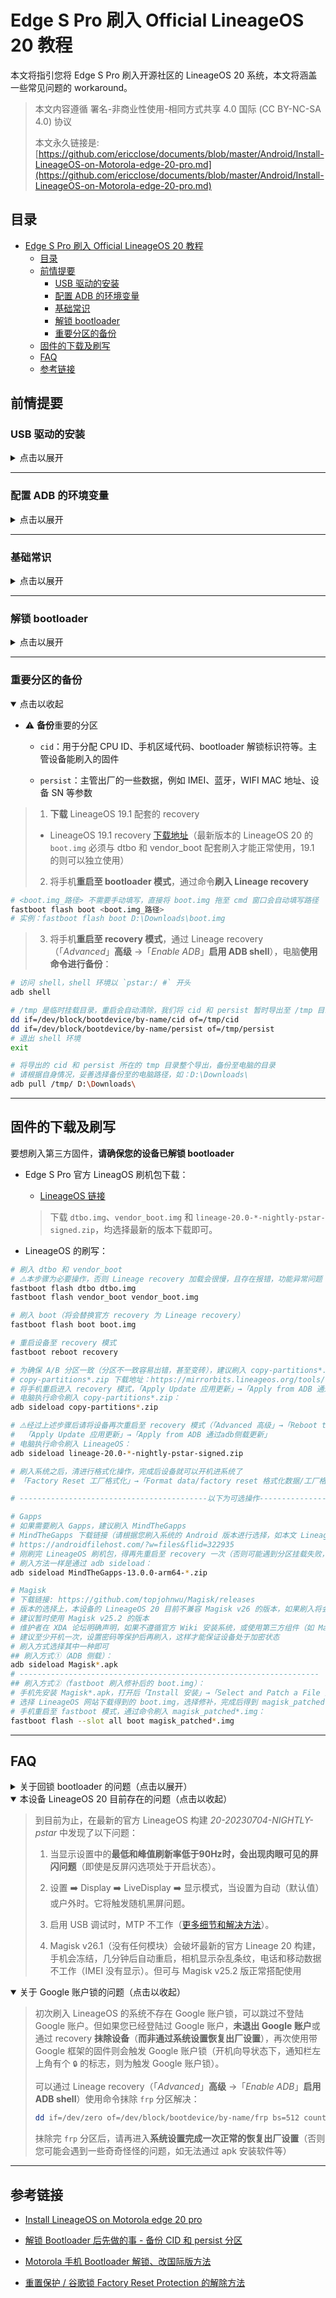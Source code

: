 # Edge S Pro 刷入 Official LineageOS 20 教程

本文将指引您将 Edge S Pro 刷入开源社区的 LineageOS 20 系统，本文将涵盖一些常见问题的 workaround。

> 本文内容遵循 署名-非商业性使用-相同方式共享 4.0 国际 (CC BY-NC-SA 4.0) 协议
> 
> 本文永久链接是: [https://github.com/ericclose/documents/blob/master/Android/Install-LineageOS-on-Motorola-edge-20-pro.md](https://github.com/ericclose/documents/blob/master/Android/Install-LineageOS-on-Motorola-edge-20-pro.md)

## 目录

- [Edge S Pro 刷入 Official LineageOS 20 教程](#edge-s-pro-刷入-official-lineageos-20-教程)
  - [目录](#目录)
  - [前情提要](#前情提要)
    - [USB 驱动的安装](#usb-驱动的安装)
    - [配置 ADB 的环境变量](#配置-adb-的环境变量)
    - [基础常识](#基础常识)
    - [解锁 bootloader](#解锁-bootloader)
    - [重要分区的备份](#重要分区的备份)
  - [固件的下载及刷写](#固件的下载及刷写)
  - [FAQ](#faq)
  - [参考链接](#参考链接)

## 前情提要

### USB 驱动的安装

<details>
    <summary>点击以展开</summary>

* 请确保已正确**安装 Motorola USB 驱动**
  
  * [官网](https://en-gb.support.motorola.com/app/usb-drivers) 
  
  > 官方版本在缺乏某些运行环境（如 `Visual C++` 等）的情况下，Windows 上安装可能会报错，安装不上（且无有效提示信息）
  
  * [Motorola-USB-Drivers-win](https://github.com/ericclose/Motorola-USB-Drivers-win)
  
  > **推荐**，该版本无需依赖运行环境库也可以正常安装（仅需 Windows 10 v1607 及以上版本）。是我从 [Google USB 驱动](https://developer.android.com/studio/run/win-usb) 和 [Motorola Rescue and Smart Assistant](https://en-gb.support.motorola.com/app/answers/detail/a_id/158726) 提取而来，克隆或下载整个仓库，通过**以管理员模式运行** bat 脚本，即可完成驱动的安装）

</details>

---

### 配置 ADB 的环境变量

<details>
    <summary>点击以展开</summary>

* 配置 ADB 的环境变量的步骤
  
  * [ADB 下载](https://dl.google.com/android/repository/platform-tools_r33.0.3-windows.zip)
  
  * ADB 环境变量的配置方法：
    
    > Windows 10 及以上版本：按下 Win 键，键入 「environment variables」或『环境变量』，搜索预览结果选择**编辑系统环境变量**；『环境变量』→ 双击「系统变量」中的『PATH』→ 『新建』，在文本框输入 `adb.exe` **所在目录的绝对路径**，如『`D:\Program Files\platform-tools`』，最后保存即可。

</details>

---

### 基础常识

<details>
    <summary>点击以展开</summary>

* 知悉**启用 USB 调试**的方法
  
  > 『*Settings*』设置 →『*About Phone*』关于手机 → 快速连续点击『*Build number*』版本号，直至提示已启用开发者选项；
  > 
  > 『*Settings*』设置 →『*System*』系统 →『*Developer options*』开发者选项 →『*USB debugging*』USB 调试

* 知悉如何将手机**启动至 bootloader 模式**
  
  > * 方法 1：设备处于关机状态下，长按『电源键』&『音量 -』，直至设备启动至 bootloader 模式后即可松开按键
  > 
  > * 方法 2：设备启用 USB 调试之后，用数据线将手机与电脑连接，通过 cmd 执行命令 `adb reboot bootloader` 重启至 bootloader 模式

* 知悉如何将手机**启动至 recovery 模式**
  
  > * 方法 1：设备处于关机状态下，长按『电源键』&『音量 +』，直至设备启动至 recovery 模式后即可松开按键
  > 
  > * 方法 2：设备启用 USB 调试之后，用数据线将手机与电脑连接，通过 cmd 执行命令 `adb reboot recovery` 重启至 recovery 模式

</details>

---

### 解锁 bootloader

<details>
    <summary>点击以展开</summary>

* 请确保设备已经**解锁 bootloader**
  
  > 解锁 Motorola 设备的 bootloader 有以下影响，请自行决定是否解锁：
  > 
  > * 原则上意味着**放弃保修资格**
  > 
  > * 解锁操作将会**清除设备数据**
  > 
  > * 解锁 bootloader 后设备 **DRM 等级**将从 L1 **降低**至 L3（目前发现**欧版更新至 Android 13 又恢复成 L1**）
  > 
  > * 解锁后**设备启动**将会提示“**设备已解锁 bootloader**”
  
  * [解锁 bootloader - Motorola 官网](https://en-gb.support.motorola.com/app/standalone/bootloader/unlock-your-device-a)

</details>

---

### 重要分区的备份

<details open>
    <summary>点击以收起</summary>

* ⚠️ **备份**重要的分区
  
  * `cid`：用于分配 CPU ID、手机区域代码、bootloader 解锁标识符等。主管设备能刷入的固件
  
  * `persist`：主管出厂的一些数据，例如 IMEI、蓝牙，WIFI MAC 地址、设备 SN 等参数

> 1. **下载** LineageOS 19.1 配套的 recovery
> * LineageOS 19.1 recovery [下载地址](https://web.archive.org/web/20230707083131if_/https://gemmei.ftp.acc.umu.se/mirror/lineageos/full/pstar/20230606/boot.img)（最新版本的 LineageOS 20 的 `boot.img` 必须与 dtbo 和 vendor_boot 配套刷入才能正常使用，19.1 的则可以独立使用）
> 2. 将手机**重启至 bootloader 模式**，通过命令**刷入 Lineage recovery**

```bash
# <boot.img_路径> 不需要手动填写，直接将 boot.img 拖至 cmd 窗口会自动填写路径
fastboot flash boot <boot.img_路径>
# 实例：fastboot flash boot D:\Downloads\boot.img
```

> 3. 将手机**重启至 recovery 模式**，通过 Lineage recovery（「*Advanced*」**高级** →「*Enable ADB*」**启用 ADB shell**），电脑**使用命令进行备份**：

```bash
# 访问 shell，shell 环境以 `pstar:/ #` 开头
adb shell

# /tmp 是临时挂载目录，重启会自动清除，我们将 cid 和 persist 暂时导出至 /tmp 目录
dd if=/dev/block/bootdevice/by-name/cid of=/tmp/cid
dd if=/dev/block/bootdevice/by-name/persist of=/tmp/persist
# 退出 shell 环境
exit

# 将导出的 cid 和 persist 所在的 tmp 目录整个导出，备份至电脑的目录
# 请根据自身情况，妥善选择备份至的电脑路径，如：D:\Downloads\
adb pull /tmp/ D:\Downloads\
```

</details>

---

## 固件的下载及刷写

要想刷入第三方固件，**请确保您的设备已解锁 bootloader**

* Edge S Pro 官方 LineagOS 刷机包下载：
  
  * [LineageOS 链接](https://download.lineageos.org/devices/pstar/builds)
  
  > 下载 `dtbo.img`、`vendor_boot.img` 和 `lineage-20.0-*-nightly-pstar-signed.zip`，均选择最新的版本下载即可。

* LineageOS 的刷写：

```bash
# 刷入 dtbo 和 vendor_boot
# ⚠️本步骤为必要操作，否则 Lineage recovery 加载会很慢，且存在报错，功能异常问题
fastboot flash dtbo dtbo.img
fastboot flash vendor_boot vendor_boot.img

# 刷入 boot（将会替换官方 recovery 为 Lineage recovery）
fastboot flash boot boot.img

# 重启设备至 recovery 模式
fastboot reboot recovery

# 为确保 A/B 分区一致（分区不一致容易出错，甚至变砖），建议刷入 copy-partitions*.zip
# copy-partitions*.zip 下载地址：https://mirrorbits.lineageos.org/tools/copy-partitions-20220613-signed.zip
# 将手机重启进入 recovery 模式，「Apply Update 应用更新」→「Apply from ADB 通过adb侧载更新」
# 电脑执行命令刷入 copy-partitions*.zip：
adb sideload copy-partitions*.zip

# ⚠️经过上述步骤后请将设备再次重启至 recovery 模式（「Advanced 高级」→「Reboot to Recovery 重启至 recovery」）
#  「Apply Update 应用更新」→「Apply from ADB 通过adb侧载更新」
# 电脑执行命令刷入 LineageOS：
adb sideload lineage-20.0-*-nightly-pstar-signed.zip

# 刷入系统之后，清进行格式化操作，完成后设备就可以开机进系统了
# 「Factory Reset 工厂格式化」→「Format data/factory reset 格式化数据/工厂格式化」

# ------------------------------------------以下为可选操作--------------------------------------------------

# Gapps
# 如果需要刷入 Gapps，建议刷入 MindTheGapps
# MindTheGapps 下载链接（请根据您刷入系统的 Android 版本进行选择，如本文 LineageOS 20 对应 Android 13）： 
# https://androidfilehost.com/?w=files&flid=322935
# 刚刷完 LineageOS 刷机包，得再先重启至 recovery 一次（否则可能遇到分区挂载失败，刷写报错）
# 刷入方法一样是通过 adb sideload：
adb sideload MindTheGapps-13.0.0-arm64-*.zip

# Magisk
# 下载链接: https://github.com/topjohnwu/Magisk/releases
# 版本的选择上，本设备的 LineageOS 20 目前不兼容 Magisk v26 的版本，如果刷入将会遇到电话、数据（IMEI 无显示）、相机（显示杂乱条纹）无法使用的问题
# 建议暂时使用 Magisk v25.2 的版本
# 维护者在 XDA 论坛明确声明，如果不遵循官方 Wiki 安装系统，或使用第三方组件（如 Magisk），不要期望能得到支持。所以即便反馈也无济于事
# 建议至少开机一次，设置密码等保护后再刷入，这样才能保证设备处于加密状态
# 刷入方式选择其中一种即可
## 刷入方式①（ADB 侧载）：
adb sideload Magisk*.apk
# -------------------------------------------------------------------
## 刷入方式②（fastboot 刷入修补后的 boot.img）：
# 手机先安装 Magisk*.apk，打开后「Install 安装」→「Select and Patch a File 选择并修补文件」,
# 选择 LineageOS 网站下载得到的 boot.img，选择修补，完成后得到 magisk_patched*.img，将文件传至电脑
# 手机重启至 fastboot 模式，通过命令刷入 magisk_patched*.img：
fastboot flash --slot all boot magisk_patched*.img
```

---

## FAQ

<details>
    <summary>关于回锁 bootloader 的问题（点击以展开）</summary>

> Motorola 零售机的 bootloader 有三种模式：
> 
> * `oem_locked`：bootloader 的出厂状态
> 
> * `flashing_unlocked`：解锁 bootloader 后的状态
> 
> * `flashing_locked`：通过命令回锁的状态。
> 
> **回锁**（`flashing_locked`）有以下影响：
> 
> * **回锁**不能恢复您的保修资格（因为 bootloader 状态与出厂不符），且并**不能恢复 DRM 等级**；
> 
> * 如果您刷的是**匹配地区的官方固件**（且**未经任何修改**，如未装 Magisk 等），**回锁**您**可能仍能正常启动**；
> 
> * 但如若刷了**其他区域的固件**或**第三方固件**，**回锁可能只会直接导致变砖**；
> 
> * **回锁**可能会导致您**无法通过官方的解锁方法再次解锁 bootloader**

</details>

<details open>
    <summary>本设备 LineageOS 20 目前存在的问题（点击以收起）</summary>

> 到目前为止，在最新的官方 LineageOS 构建 *20-20230704-NIGHTLY-pstar* 中发现了以下问题：
> 
> 1. 当显示设置中的**最低和峰值刷新率低于90Hz时，会出现肉眼可见的屏闪问题**（即使是反屏闪选项处于开启状态）。
> 
> 2. 设置 ➡️ Display ➡️ LiveDisplay ➡️ 显示模式，当设置为自动（默认值）或户外时。它将触发随机黑屏问题。
> 
> 3. 启用 USB 调试时，MTP 不工作（[更多细节和解决方法](https://forum.xda-developers.com/t/official-lineageos-20-for-the-moto-edge-20-pro.4594251/post-88716503)）。
> 
> 4. Magisk v26.1（没有任何模块）会破坏最新的官方 Lineage 20 构建，手机会冻结，几分钟后自动重启，相机显示杂乱条纹，电话和移动数据不工作（IMEI 没有显示）。但可与 Magisk v25.2 版正常搭配使用

</details>

<details open>
    <summary>关于 Google 账户锁的问题（点击以收起）</summary>

> 初次刷入 LineageOS 的系统不存在 Google 账户锁，可以跳过不登陆 Google 账户。但如果您已经登陆过 Google 账户，**未退出 Google 账户**或通过 recovery **抹除设备**（**而非通过系统设置恢复出厂设置**），再次使用带 Google 框架的固件则会触发 Google 账户锁（开机向导状态下，通知栏左上角有个 `🔒` 的标志，则为触发 Google 账户锁）。
> 
> 可以通过 Lineage recovery（「*Advanced*」**高级** →「*Enable ADB*」**启用 ADB shell**）使用命令抹除 `frp` 分区解决：
> 
> ```bash
> dd if=/dev/zero of=/dev/block/bootdevice/by-name/frp bs=512 count=1024
> ```
> 
> 抹除完 `frp` 分区后，请再进入**系统设置完成一次正常的恢复出厂设置**（否则您可能会遇到一些奇奇怪怪的问题，如无法通过 apk 安装软件等）

</details>

---

## 参考链接

* [Install LineageOS on Motorola edge 20 pro](https://wiki.lineageos.org/devices/pstar/install)

* [解锁 Bootloader 后先做的事 - 备份 CID 和 persist 分区](https://bbs.ixmoe.com/t/topic/27722)

* [Motorola 手机 Bootloader 解锁、改国际版方法](https://bbs.letitfly.me/d/1210)

* [重置保护 / 谷歌锁 Factory Reset Protection 的解除方法](https://bbs.letitfly.me/d/856)
